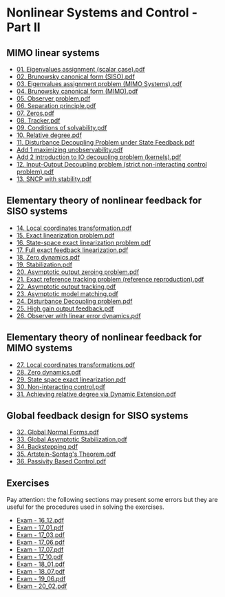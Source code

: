 # Nonlinear Systems and Control - Part II

## MIMO linear systems

* [01.&#32;Eigenvalues&#32;assignment&#32;(scalar&#32;case).pdf](01.&#32;Eigenvalues&#32;assignment&#32;(scalar&#32;case).pdf)
* [02.&#32;Brunowsky&#32;canonical&#32;form&#32;(SISO).pdf](02.&#32;Brunowsky&#32;canonical&#32;form&#32;(SISO).pdf)
* [03.&#32;Eigenvalues&#32;assignment&#32;problem&#32;(MIMO&#32;Systems).pdf](03.&#32;Eigenvalues&#32;assignment&#32;problem&#32;(MIMO&#32;Systems).pdf)
* [04.&#32;Brunowsky&#32;canonical&#32;form&#32;(MIMO).pdf](04.&#32;Brunowsky&#32;canonical&#32;form&#32;(MIMO).pdf)
* [05.&#32;Observer&#32;problem.pdf](05.&#32;Observer&#32;problem.pdf)
* [06.&#32;Separation&#32;principle.pdf](06.&#32;Separation&#32;principle.pdf)
* [07.&#32;Zeros.pdf](07.&#32;Zeros.pdf)
* [08.&#32;Tracker.pdf](08.&#32;Tracker.pdf)
* [09.&#32;Conditions&#32;of&#32;solvability.pdf](09.&#32;Conditions&#32;of&#32;solvability.pdf)
* [10.&#32;Relative&#32;degree.pdf](10.&#32;Relative&#32;degree.pdf)
* [11.&#32;Disturbance&#32;Decoupling&#32;Problem&#32;under&#32;State&#32;Feedback.pdf](11.&#32;Disturbance&#32;Decoupling&#32;Problem&#32;under&#32;State&#32;Feedback.pdf)
* [Add&#32;1&#32;maximizing&#32;unobservability.pdf](Add&#32;1&#32;maximizing&#32;unobservability.pdf)
* [Add&#32;2&#32;introduction&#32;to&#32;IO&#32;decoupling&#32;problem&#32;(kernels).pdf](Add&#32;2&#32;introduction&#32;to&#32;IO&#32;decoupling&#32;problem&#32;(kernels).pdf)
* [12.&#32;Input-Output&#32;Decoupling&#32;problem&#32;(strict&#32;non-interacting&#32;control&#32;problem).pdf](12.&#32;Input-Output&#32;Decoupling&#32;problem&#32;(strict&#32;non-interacting&#32;control&#32;problem).pdf)
* [13.&#32;SNCP&#32;with&#32;stability.pdf](13.&#32;SNCP&#32;with&#32;stability.pdf)


## Elementary theory of nonlinear feedback for SISO systems

* [14.&#32;Local&#32;coordinates&#32;transformation.pdf](14.&#32;Local&#32;coordinates&#32;transformation.pdf)
* [15.&#32;Exact&#32;linearization&#32;problem.pdf](15.&#32;Exact&#32;linearization&#32;problem.pdf)
* [16.&#32;State-space&#32;exact&#32;linearization&#32;problem.pdf](16.&#32;State-space&#32;exact&#32;linearization&#32;problem.pdf)
* [17.&#32;Full&#32;exact&#32;feedback&#32;linearization.pdf](17.&#32;Full&#32;exact&#32;feedback&#32;linearization.pdf)
* [18.&#32;Zero&#32;dynamics.pdf](18.&#32;Zero&#32;dynamics.pdf)
* [19.&#32;Stabilization.pdf](19.&#32;Stabilization.pdf)
* [20.&#32;Asymptotic&#32;output&#32;zeroing&#32;problem.pdf](20.&#32;Asymptotic&#32;output&#32;zeroing&#32;problem.pdf)
* [21.&#32;Exact&#32;reference&#32;tracking&#32;problem&#32;(reference&#32;reproduction).pdf](21.&#32;Exact&#32;reference&#32;tracking&#32;problem&#32;(reference&#32;reproduction).pdf)
* [22.&#32;Asymptotic&#32;output&#32;tracking.pdf](22.&#32;Asymptotic&#32;output&#32;tracking.pdf)
* [23.&#32;Asymptotic&#32;model&#32;matching.pdf](23.&#32;Asymptotic&#32;model&#32;matching.pdf)
* [24.&#32;Disturbance&#32;Decoupling&#32;problem.pdf](24.&#32;Disturbance&#32;Decoupling&#32;problem.pdf)
* [25.&#32;High&#32;gain&#32;output&#32;feedback.pdf](25.&#32;High&#32;gain&#32;output&#32;feedback.pdf)
* [26.&#32;Observer&#32;with&#32;linear&#32;error&#32;dynamics.pdf](26.&#32;Observer&#32;with&#32;linear&#32;error&#32;dynamics.pdf)


## Elementary theory of nonlinear feedback for MIMO systems

* [27.&#32;Local&#32;coordinates&#32;transformations.pdf](27.&#32;Local&#32;coordinates&#32;transformations.pdf)
* [28.&#32;Zero&#32;dynamics.pdf](28.&#32;Zero&#32;dynamics.pdf)
* [29.&#32;State&#32;space&#32;exact&#32;linearization.pdf](29.&#32;State&#32;space&#32;exact&#32;linearization.pdf)
* [30.&#32;Non-interacting&#32;control.pdf](30.&#32;Non-interacting&#32;control.pdf)
* [31.&#32;Achieving&#32;relative&#32;degree&#32;via&#32;Dynamic&#32;Extension.pdf](31.&#32;Achieving&#32;relative&#32;degree&#32;via&#32;Dynamic&#32;Extension.pdf)


## Global feedback design for SISO systems

* [32.&#32;Global&#32;Normal&#32;Forms.pdf](32.&#32;Global&#32;Normal&#32;Forms.pdf)
* [33.&#32;Global&#32;Asymptotic&#32;Stabilization.pdf](33.&#32;Global&#32;Asymptotic&#32;Stabilization.pdf)
* [34.&#32;Backstepping.pdf](34.&#32;Backstepping.pdf)
* [35.&#32;Artstein-Sontag's&#32;Theorem.pdf](35.&#32;Artstein-Sontag's&#32;Theorem.pdf)
* [36.&#32;Passivity&#32;Based&#32;Control.pdf](36.&#32;Passivity&#32;Based&#32;Control.pdf)


## Exercises

Pay attention: the following sections may present some errors but they are useful for the
procedures used in solving the exercises.

* [Exam&#32;-&#32;16_12.pdf](Exam&#32;-&#32;16_12.pdf)
* [Exam&#32;-&#32;17_01.pdf](Exam&#32;-&#32;17_01.pdf)
* [Exam&#32;-&#32;17_03.pdf](Exam&#32;-&#32;17_03.pdf)
* [Exam&#32;-&#32;17_06.pdf](Exam&#32;-&#32;17_06.pdf)
* [Exam&#32;-&#32;17_07.pdf](Exam&#32;-&#32;17_07.pdf)
* [Exam&#32;-&#32;17_10.pdf](Exam&#32;-&#32;17_10.pdf)
* [Exam&#32;-&#32;18_01.pdf](Exam&#32;-&#32;18_01.pdf)
* [Exam&#32;-&#32;18_07.pdf](Exam&#32;-&#32;18_07.pdf)
* [Exam&#32;-&#32;19_06.pdf](Exam&#32;-&#32;19_06.pdf)
* [Exam&#32;-&#32;20_02.pdf](Exam&#32;-&#32;20_02.pdf)






